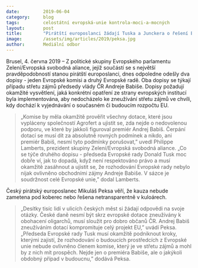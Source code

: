 ```yaml
---
date:         2019-06-04
category:     blog
tags:         celostátní evropská-unie kontrola-moci-a-mocných
layout:       post
title:        "Pirátští europoslanci žádají Tuska a Junckera o řešení Babišova střetu zájmů"
image:        /assets/img/articles/2019/peksa.jpg
author:       Mediální odbor
---
```



Brusel, 4. června 2019 – Z politické skupiny Evropského parlamentu Zelení/Evropská svobodná aliance, jejíž součástí se s největší pravděpodobností stanou pirátští europoslanci, dnes odpoledne odešly dva dopisy - jeden Evropské komisi a druhý Evropské radě. Oba dopisy se týkají případu střetu zájmů předsedy vlády ČR Andreje Babiše. Dopisy požadují okamžité vysvětlení, jaká konkrétní opatření ze strany evropských institucí byla implementována, aby nedocházelo ke zneužívání střetu zájmů ve chvíli, kdy dochází k vyjednávání o současném či budoucím rozpočtu EU.   

> „Komise by měla okamžitě prověřit všechny dotace, které jsou vypláceny společností Agrofert a ujistit se, zda nejde o nedovolenou podporu, ve které by jakkoli figuroval premiér Andrej Babiš. Čerpání dotací se musí dít za absolutně rovných podmínek a nikdo, ani premiér Babiš, nesmí tyto podmínky porušovat,” uvedl Philippe Lamberts, prezident skupiny Zelení/Evropská svobodná aliance. „Co se týče druhého dopisu - předseda Evropské rady Donald Tusk moc dobře ví, jak to dopadá, když není respektováno právo a musí okamžitě zasáhnout a ujistit se, že rozhodování Evropské rady nebylo nijak ovlivněno obchodními zájmy Andreje Babiše. V sázce je soudržnost celé Evropské unie,” dodal Lamberts.

Český pirátský europoslanec Mikuláš Peksa věří, že kauza nebude zametena pod koberec nebo řešena netransparentně v kuloárech. 
> „Desítky tisíc lidí v ulicích českých měst si žádají odpovědi na svoje otázky. České daně nesmí být skrz evropské dotace zneužívány k obohacení oligarchů, musí sloužit pro dobro občanů ČR. Andrej Babiš zneužíváním dotací kompromituje celý projekt EU,” uvádí Peksa. „Předseda Evropské rady Tusk musí okamžitě podniknout kroky, kterými zajistí, že rozhodování o budoucích prostředcích z Evropské unie nebude ovlivněno členem komise, který je ve střetu zájmů a mohl by z nich mít prospěch. Nejde jen o premiéra Babiše, ale o jakýkoli obdobný případ v budoucnu,” dodává Peksa.
